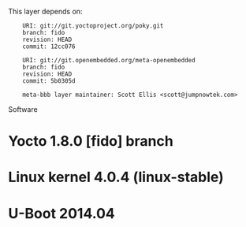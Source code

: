 This layer depends on:

        URI: git://git.yoctoproject.org/poky.git
        branch: fido 
        revision: HEAD
        commit: 12cc076 

        URI: git://git.openembedded.org/meta-openembedded
        branch: fido 
        revision: HEAD
        commit: 5b0305d 

        meta-bbb layer maintainer: Scott Ellis <scott@jumpnowtek.com>

Software

# Yocto 1.8.0 [fido] branch
# Linux kernel 4.0.4 (linux-stable)
# U-Boot 2014.04

